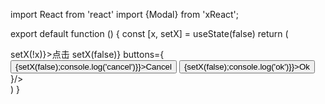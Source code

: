 import React from 'react'
import {Modal} from 'xReact';

export default function () {
const [x, setX] = useState(false)
return (
<div className='x-icon-example'>
<Index type='primary' onClick={() => setX(!x)}>点击</Index>
<Modal visible={x} maskClosable={true} onClose={() => setX(false)} buttons={
<Fragment>
<button onClick={() => {setX(false);console.log('cancel')}}>Cancel</button>
<button onClick={() => {setX(false);console.log('ok')}}>Ok</button>
</Fragment>
}/>
</div>
)
}
